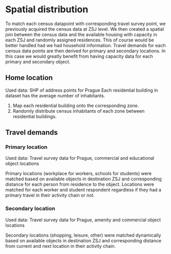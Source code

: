 

# Spatial distribution

To match each census datapoint with corresponding travel survey point, we previously acquired the census data at ZSJ level.
We then created a spatial join between the census data and the available housing with capacity in each ZSJ and randomly assigned residences.
This of course would be better handled had we had household information. 
Travel demands for each census data points are then derived for primary and secondary locations. 
In this case we would greatly benefit from having capacity data for each primary and secondary object.

## Home location
Used data: SHP of address points for Prague
Each residential building in dataset has the average number of inhabitants.


1. Map each residential building onto the corresponding zone.
2. Randomly distribute census inhabitants of each zone between residential buildings.


## Travel demands

### Primary location
Used data: Travel survey data for Prague, commercial and educational object locations

Primary locations (workplace for workers, schools for students) were matched based on available objects in destination ZSJ and corresponding distance for each person from residence to the object.
Locations were matched for each worker and student respondent regardless if they had a primary travel in their activity chain or not.

### Secondary location
Used data: Travel survey data for Prague, amenity and commercial object locations

Secondary locations (shopping, leisure, other) were matched dynamically based on available objects in destination ZSJ and corresponding distance from current and next location in their activity chain.